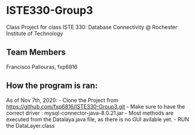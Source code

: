 # ISTE330-Group3
Class Project for class ISTE 330: Database Connectivity @ Rochester Institute of Technology

## Team Members
  Francisco Paliouras, fxp6816
  
## How the program is ran:
  As of Nov 7th, 2020:
    - Clone the Project from https://github.com/fxp6816/ISTE330-Group3.git
    - Make sure to have the correct driver : mysql-connector-java-8.0.21.jar
    - Most methods are executed from the Datalaya.java file, as there is no GUI avilable yet.
    - RUN the DataLayer.class
